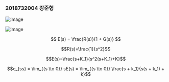 ### 2018732004 강준형
![image](https://github.com/kangjunhyeong/Control-System4/assets/144297425/9f8a5336-effa-4939-aea4-36270de5a28b)  

![image](https://github.com/kangjunhyeong/Control-System4/assets/144297425/ce4fb29a-e2dd-4522-9dfb-37a8414de6f3)

$$ E(s) = \frac{R(s)}{1 + G(s)} $$  

$$R(s)=\frac{1}{s^2}$$  

$$E(s)=\frac{s+K_1}{s^2(s+K_1)+K}$$  

$$e_{ss} = \lim_{{s \to 0}} sE(s) = \lim_{{s \to 0}} \frac{s + k_1}{s(s + k_1) + k}$$
